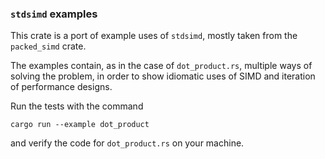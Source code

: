 
### `stdsimd` examples

This crate is a port of example uses of `stdsimd`, mostly taken from the `packed_simd` crate.

The examples contain, as in the case of `dot_product.rs`, multiple ways of solving the problem, in order to show idiomatic uses of SIMD and iteration of performance designs.

Run the tests with the command 

```
cargo run --example dot_product
```

and verify the code for `dot_product.rs` on your machine.